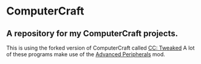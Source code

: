 # ComputerCraft
## A repository for my ComputerCraft projects.
This is using the forked version of ComputerCraft called [CC: Tweaked](https://tweaked.cc/)
A lot of these programs make use of the [Advanced Peripherals](https://docs.advanced-peripherals.de/) mod.
